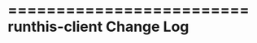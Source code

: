 =========================
runthis-client Change Log
=========================

<!-- current developments -->
